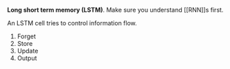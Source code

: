 **Long short term memory (LSTM)**. Make sure you understand [[RNN]]s first.

An LSTM cell tries to control information flow.

1. Forget
2. Store
3. Update
4. Output
